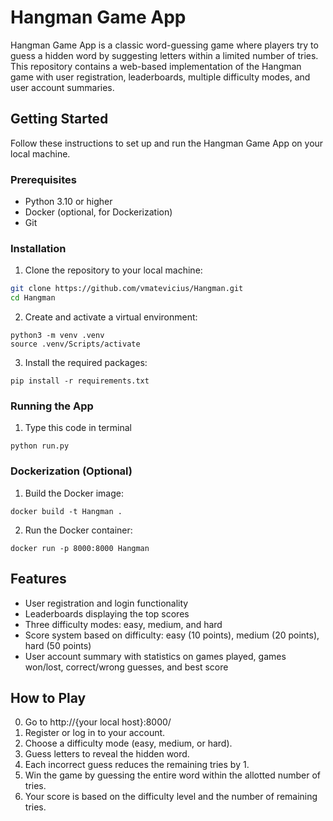# Hangman Game App

Hangman Game App is a classic word-guessing game where players try to guess a hidden word by suggesting letters within a limited number of tries. This repository contains a web-based implementation of the Hangman game with user registration, leaderboards, multiple difficulty modes, and user account summaries.

## Getting Started

Follow these instructions to set up and run the Hangman Game App on your local machine.

### Prerequisites

- Python 3.10 or higher
- Docker (optional, for Dockerization)
- Git

### Installation

1. Clone the repository to your local machine:

```bash
git clone https://github.com/vmatevicius/Hangman.git
cd Hangman
```
 
2. Create and activate a virtual environment:
```
python3 -m venv .venv
source .venv/Scripts/activate
```
3. Install the required packages:
```
pip install -r requirements.txt
```

### Running the App

1. Type this code in terminal

```
python run.py
```

### Dockerization (Optional)

1. Build the Docker image:

```
docker build -t Hangman .
```

2. Run the Docker container:
```
docker run -p 8000:8000 Hangman
```

## Features

- User registration and login functionality
- Leaderboards displaying the top scores
- Three difficulty modes: easy, medium, and hard
- Score system based on difficulty: easy (10 points), medium (20 points), hard (50 points)
- User account summary with statistics on games played, games won/lost, correct/wrong guesses, and best score


## How to Play

0. Go to http://{your local host}:8000/
1. Register or log in to your account.
2. Choose a difficulty mode (easy, medium, or hard).
3. Guess letters to reveal the hidden word.
4. Each incorrect guess reduces the remaining tries by 1.
5. Win the game by guessing the entire word within the allotted number of tries.
6. Your score is based on the difficulty level and the number of remaining tries.